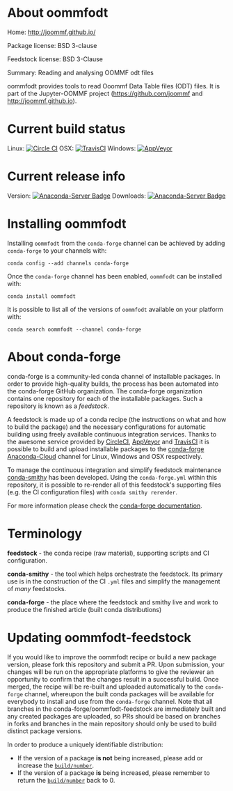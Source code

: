 About oommfodt
==============

Home: http://joommf.github.io/

Package license: BSD 3-clause

Feedstock license: BSD 3-Clause

Summary: Reading and analysing OOMMF odt files

oommfodt provides tools to read Ooommf Data Table files (ODT)
files.
It is part of the Jupyter-OOMMF project (https://github.com/joommf
and http://joommf.github.io).


Current build status
====================

Linux: [![Circle CI](https://circleci.com/gh/conda-forge/oommfodt-feedstock.svg?style=shield)](https://circleci.com/gh/conda-forge/oommfodt-feedstock)
OSX: [![TravisCI](https://travis-ci.org/conda-forge/oommfodt-feedstock.svg?branch=master)](https://travis-ci.org/conda-forge/oommfodt-feedstock)
Windows: [![AppVeyor](https://ci.appveyor.com/api/projects/status/github/conda-forge/oommfodt-feedstock?svg=True)](https://ci.appveyor.com/project/conda-forge/oommfodt-feedstock/branch/master)

Current release info
====================
Version: [![Anaconda-Server Badge](https://anaconda.org/conda-forge/oommfodt/badges/version.svg)](https://anaconda.org/conda-forge/oommfodt)
Downloads: [![Anaconda-Server Badge](https://anaconda.org/conda-forge/oommfodt/badges/downloads.svg)](https://anaconda.org/conda-forge/oommfodt)

Installing oommfodt
===================

Installing `oommfodt` from the `conda-forge` channel can be achieved by adding `conda-forge` to your channels with:

```
conda config --add channels conda-forge
```

Once the `conda-forge` channel has been enabled, `oommfodt` can be installed with:

```
conda install oommfodt
```

It is possible to list all of the versions of `oommfodt` available on your platform with:

```
conda search oommfodt --channel conda-forge
```


About conda-forge
=================

conda-forge is a community-led conda channel of installable packages.
In order to provide high-quality builds, the process has been automated into the
conda-forge GitHub organization. The conda-forge organization contains one repository
for each of the installable packages. Such a repository is known as a *feedstock*.

A feedstock is made up of a conda recipe (the instructions on what and how to build
the package) and the necessary configurations for automatic building using freely
available continuous integration services. Thanks to the awesome service provided by
[CircleCI](https://circleci.com/), [AppVeyor](http://www.appveyor.com/)
and [TravisCI](https://travis-ci.org/) it is possible to build and upload installable
packages to the [conda-forge](https://anaconda.org/conda-forge)
[Anaconda-Cloud](http://docs.anaconda.org/) channel for Linux, Windows and OSX respectively.

To manage the continuous integration and simplify feedstock maintenance
[conda-smithy](http://github.com/conda-forge/conda-smithy) has been developed.
Using the ``conda-forge.yml`` within this repository, it is possible to re-render all of
this feedstock's supporting files (e.g. the CI configuration files) with ``conda smithy rerender``.

For more information please check the [conda-forge documentation](https://conda-forge.org/docs/).

Terminology
===========

**feedstock** - the conda recipe (raw material), supporting scripts and CI configuration.

**conda-smithy** - the tool which helps orchestrate the feedstock.
                   Its primary use is in the construction of the CI ``.yml`` files
                   and simplify the management of *many* feedstocks.

**conda-forge** - the place where the feedstock and smithy live and work to
                  produce the finished article (built conda distributions)


Updating oommfodt-feedstock
===========================

If you would like to improve the oommfodt recipe or build a new
package version, please fork this repository and submit a PR. Upon submission,
your changes will be run on the appropriate platforms to give the reviewer an
opportunity to confirm that the changes result in a successful build. Once
merged, the recipe will be re-built and uploaded automatically to the
`conda-forge` channel, whereupon the built conda packages will be available for
everybody to install and use from the `conda-forge` channel.
Note that all branches in the conda-forge/oommfodt-feedstock are
immediately built and any created packages are uploaded, so PRs should be based
on branches in forks and branches in the main repository should only be used to
build distinct package versions.

In order to produce a uniquely identifiable distribution:
 * If the version of a package **is not** being increased, please add or increase
   the [``build/number``](http://conda.pydata.org/docs/building/meta-yaml.html#build-number-and-string).
 * If the version of a package **is** being increased, please remember to return
   the [``build/number``](http://conda.pydata.org/docs/building/meta-yaml.html#build-number-and-string)
   back to 0.
